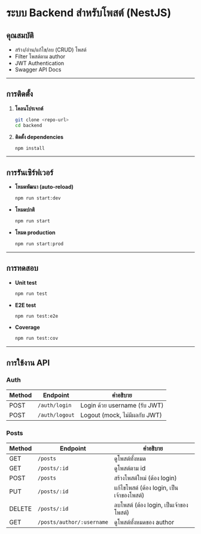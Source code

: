 # ระบบ Backend สำหรับโพสต์ (NestJS)

## คุณสมบัติ

- สร้าง/อ่าน/แก้ไข/ลบ (CRUD) โพสต์
- Filter โพสต์ตาม author
- JWT Authentication
- Swagger API Docs

---

## การติดตั้ง

1. **โคลนโปรเจกต์**

   ```bash
   git clone <repo-url>
   cd backend
   ```

2. **ติดตั้ง dependencies**
   ```bash
   npm install
   ```

---

## การรันเซิร์ฟเวอร์

- **โหมดพัฒนา (auto-reload)**
  ```bash
  npm run start:dev
  ```
- **โหมดปกติ**
  ```bash
  npm run start
  ```
- **โหมด production**
  ```bash
  npm run start:prod
  ```

---

## การทดสอบ

- **Unit test**
  ```bash
  npm run test
  ```
- **E2E test**
  ```bash
  npm run test:e2e
  ```
- **Coverage**
  ```bash
  npm run test:cov
  ```

---

## การใช้งาน API

### Auth

| Method | Endpoint       | คำอธิบาย                      |
| ------ | -------------- | ----------------------------- |
| POST   | `/auth/login`  | Login ด้วย username (รับ JWT) |
| POST   | `/auth/logout` | Logout (mock, ไม่มีผลกับ JWT) |

### Posts

| Method | Endpoint                  | คำอธิบาย                                  |
| ------ | ------------------------- | ----------------------------------------- |
| GET    | `/posts`                  | ดูโพสต์ทั้งหมด                            |
| GET    | `/posts/:id`              | ดูโพสต์ตาม id                             |
| POST   | `/posts`                  | สร้างโพสต์ใหม่ (ต้อง login)               |
| PUT    | `/posts/:id`              | แก้ไขโพสต์ (ต้อง login, เป็นเจ้าของโพสต์) |
| DELETE | `/posts/:id`              | ลบโพสต์ (ต้อง login, เป็นเจ้าของโพสต์)    |
| GET    | `/posts/author/:username` | ดูโพสต์ทั้งหมดของ author                  |
